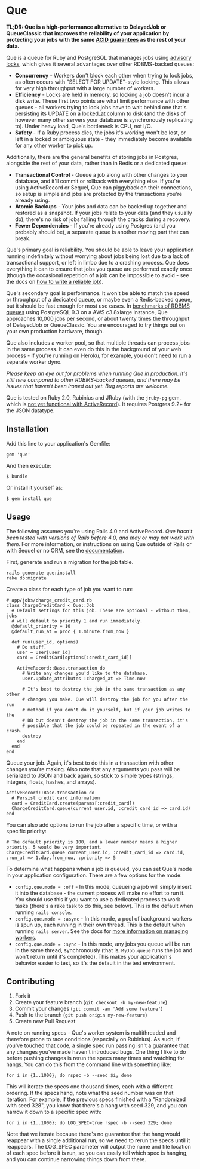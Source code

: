 # Que

**TL;DR: Que is a high-performance alternative to DelayedJob or QueueClassic that improves the reliability of your application by protecting your jobs with the same [ACID guarantees](https://en.wikipedia.org/wiki/ACID) as the rest of your data.**

Que is a queue for Ruby and PostgreSQL that manages jobs using [advisory locks](http://www.postgresql.org/docs/current/static/explicit-locking.html#ADVISORY-LOCKS), which gives it several advantages over other RDBMS-backed queues:

* **Concurrency** - Workers don't block each other when trying to lock jobs, as often occurs with "SELECT FOR UPDATE"-style locking. This allows for very high throughput with a large number of workers.
* **Efficiency** - Locks are held in memory, so locking a job doesn't incur a disk write. These first two points are what limit performance with other queues - all workers trying to lock jobs have to wait behind one that's persisting its UPDATE on a locked_at column to disk (and the disks of however many other servers your database is synchronously replicating to). Under heavy load, Que's bottleneck is CPU, not I/O.
* **Safety** - If a Ruby process dies, the jobs it's working won't be lost, or left in a locked or ambiguous state - they immediately become available for any other worker to pick up.

Additionally, there are the general benefits of storing jobs in Postgres, alongside the rest of your data, rather than in Redis or a dedicated queue:

* **Transactional Control** - Queue a job along with other changes to your database, and it'll commit or rollback with everything else. If you're using ActiveRecord or Sequel, Que can piggyback on their connections, so setup is simple and jobs are protected by the transactions you're already using.
* **Atomic Backups** - Your jobs and data can be backed up together and restored as a snapshot. If your jobs relate to your data (and they usually do), there's no risk of jobs falling through the cracks during a recovery.
* **Fewer Dependencies** - If you're already using Postgres (and you probably should be), a separate queue is another moving part that can break.

Que's primary goal is reliability. You should be able to leave your application running indefinitely without worrying about jobs being lost due to a lack of transactional support, or left in limbo due to a crashing process. Que does everything it can to ensure that jobs you queue are performed exactly once (though the occasional repetition of a job can be impossible to avoid - see the docs on [how to write a reliable job](https://github.com/chanks/que/blob/master/docs/writing_reliable_jobs.md)).

Que's secondary goal is performance. It won't be able to match the speed or throughput of a dedicated queue, or maybe even a Redis-backed queue, but it should be fast enough for most use cases. In [benchmarks of RDBMS queues](https://github.com/chanks/queue-shootout) using PostgreSQL 9.3 on a AWS c3.8xlarge instance, Que approaches 10,000 jobs per second, or about twenty times the throughput of DelayedJob or QueueClassic. You are encouraged to try things out on your own production hardware, though.

Que also includes a worker pool, so that multiple threads can process jobs in the same process. It can even do this in the background of your web process - if you're running on Heroku, for example, you don't need to run a separate worker dyno.

*Please keep an eye out for problems when running Que in production. It's still new compared to other RDBMS-backed queues, and there may be issues that haven't been ironed out yet. Bug reports are welcome.*

Que is tested on Ruby 2.0, Rubinius and JRuby (with the `jruby-pg` gem, which is [not yet functional with ActiveRecord](https://github.com/chanks/que/issues/4#issuecomment-29561356)). It requires Postgres 9.2+ for the JSON datatype.

## Installation

Add this line to your application's Gemfile:

    gem 'que'

And then execute:

    $ bundle

Or install it yourself as:

    $ gem install que

## Usage

The following assumes you're using Rails 4.0 and ActiveRecord. *Que hasn't been tested with versions of Rails before 4.0, and may or may not work with them.* For more information, or instructions on using Que outside of Rails or with Sequel or no ORM, see the [documentation](https://github.com/chanks/que/blob/master/docs).

First, generate and run a migration for the job table.

    rails generate que:install
    rake db:migrate

Create a class for each type of job you want to run:

    # app/jobs/charge_credit_card.rb
    class ChargeCreditCard < Que::Job
      # Default settings for this job. These are optional - without them, jobs
      # will default to priority 1 and run immediately.
      @default_priority = 10
      @default_run_at = proc { 1.minute.from_now }

      def run(user_id, options)
        # Do stuff.
        user = User[user_id]
        card = CreditCard[options[:credit_card_id]]

        ActiveRecord::Base.transaction do
          # Write any changes you'd like to the database.
          user.update_attributes :charged_at => Time.now

          # It's best to destroy the job in the same transaction as any other
          # changes you make. Que will destroy the job for you after the run
          # method if you don't do it yourself, but if your job writes to the
          # DB but doesn't destroy the job in the same transaction, it's
          # possible that the job could be repeated in the event of a crash.
          destroy
        end
      end
    end

Queue your job. Again, it's best to do this in a transaction with other changes you're making. Also note that any arguments you pass will be serialized to JSON and back again, so stick to simple types (strings, integers, floats, hashes, and arrays).

    ActiveRecord::Base.transaction do
      # Persist credit card information
      card = CreditCard.create(params[:credit_card])
      ChargeCreditCard.queue(current_user.id, :credit_card_id => card.id)
    end

You can also add options to run the job after a specific time, or with a specific priority:

    # The default priority is 100, and a lower number means a higher priority. 5 would be very important.
    ChargeCreditCard.queue current_user.id, :credit_card_id => card.id, :run_at => 1.day.from_now, :priority => 5

To determine what happens when a job is queued, you can set Que's mode in your application configuration. There are a few options for the mode:

* `config.que.mode = :off` - In this mode, queueing a job will simply insert it into the database - the current process will make no effort to run it. You should use this if you want to use a dedicated process to work tasks (there's a rake task to do this, see below). This is the default when running `rails console`.
* `config.que.mode = :async` - In this mode, a pool of background workers is spun up, each running in their own thread. This is the default when running `rails server`. See the docs for [more information on managing workers](https://github.com/chanks/que/blob/master/docs/managing_workers.md).
* `config.que.mode = :sync` - In this mode, any jobs you queue will be run in the same thread, synchronously (that is, `MyJob.queue` runs the job and won't return until it's completed). This makes your application's behavior easier to test, so it's the default in the test environment.

## Contributing

1. Fork it
2. Create your feature branch (`git checkout -b my-new-feature`)
3. Commit your changes (`git commit -am 'Add some feature'`)
4. Push to the branch (`git push origin my-new-feature`)
5. Create new Pull Request

A note on running specs - Que's worker system is multithreaded and therefore prone to race conditions (especially on Rubinius). As such, if you've touched that code, a single spec run passing isn't a guarantee that any changes you've made haven't introduced bugs. One thing I like to do before pushing changes is rerun the specs many times and watching for hangs. You can do this from the command line with something like:

    for i in {1..1000}; do rspec -b --seed $i; done

This will iterate the specs one thousand times, each with a different ordering. If the specs hang, note what the seed number was on that iteration. For example, if the previous specs finished with a "Randomized with seed 328", you know that there's a hang with seed 329, and you can narrow it down to a specific spec with:

    for i in {1..1000}; do LOG_SPEC=true rspec -b --seed 329; done

Note that we iterate because there's no guarantee that the hang would reappear with a single additional run, so we need to rerun the specs until it reappears. The LOG_SPEC parameter will output the name and file location of each spec before it is run, so you can easily tell which spec is hanging, and you can continue narrowing things down from there.
